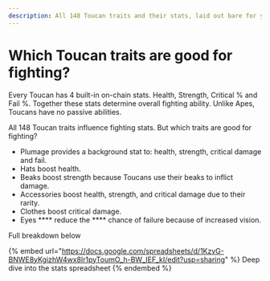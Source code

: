 ```yaml
---
description: All 148 Toucan traits and their stats, laid out bare for you to pour over.
---
```


# Which Toucan traits are good for fighting?

Every Toucan has 4 built-in on-chain stats. Health, Strength, Critical % and Fail %. Together these stats determine overall fighting ability. Unlike Apes, Toucans have no passive abilities.

All 148 Toucan traits influence fighting stats. But which traits are good for fighting?

* Plumage provides a background stat to: health, strength, critical damage and fail.
* Hats boost health.
* Beaks boost strength because Toucans use their beaks to inflict damage.
* Accessories boost health, strength, and critical damage due to their rarity.
* Clothes boost critical damage.
* Eyes **** reduce the **** chance of failure because of increased vision.

Full breakdown below

{% embed url="https://docs.google.com/spreadsheets/d/1KzvG-BNWE8yKgizhW4wx8lr1pyToumO_h-BW_IEF_kI/edit?usp=sharing" %}
Deep dive into the stats spreadsheet
{% endembed %}
